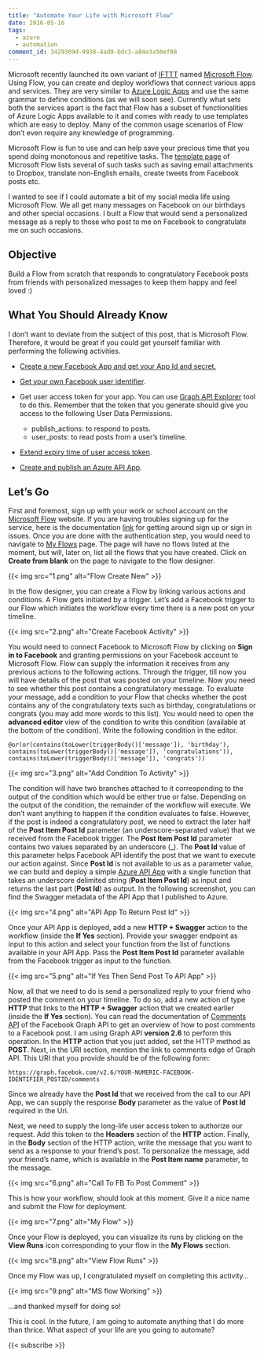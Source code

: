 ```yaml
---
title: "Automate Your Life with Microsoft Flow"
date: 2016-05-16
tags:
  - azure
  - automation
comment_id: 3429309d-9938-4ad9-bdc3-a84e3a50ef88
---
```


Microsoft recently launched its own variant of [IFTTT](https://ifttt.com/) named [Microsoft Flow](https://flow.microsoft.com). Using Flow, you can create and deploy workflows that connect various apps and services. They are very similar to [Azure Logic Apps](/post/adding-business-logic-to-azure-logic-app-with-azure-api-app) and use the same grammar to define conditions (as we will soon see). Currently what sets both the services apart is the fact that Flow has a subset of functionalities of Azure Logic Apps available to it and comes with ready to use templates which are easy to deploy. Many of the common usage scenarios of Flow don’t even require any knowledge of programming.

Microsoft Flow is fun to use and can help save your precious time that you spend doing monotonous and repetitive tasks. The [template page](https://flow.microsoft.com/en-us/templates/) of Microsoft Flow lists several of such tasks such as saving email attachments to Dropbox, translate non-English emails, create tweets from Facebook posts etc.

I wanted to see if I could automate a bit of my social media life using Microsoft Flow. We all get many messages on Facebook on our birthdays and other special occasions. I built a Flow that would send a personalized message as a reply to those who post to me on Facebook to congratulate me on such occasions.

## Objective

Build a Flow from scratch that responds to congratulatory Facebook posts from friends with personalized messages to keep them happy and feel loved :)

## What You Should Already Know

I don’t want to deviate from the subject of this post, that is Microsoft Flow. Therefore, it would be great if you could get yourself familiar with performing the following activities.

- [Create a new Facebook App and get your App Id and secret.](https://developers.facebook.com/docs/apps/register)
- [Get your own Facebook user identifier](http://findmyfbid.com/).
- Get user access token for your app. You can use [Graph API Explorer](https://developers.facebook.com/tools/explorer/) tool to do this. Remember that the token that you generate should give you access to the following User Data Permissions.

  - publish_actions: to respond to posts.
  - user_posts: to read posts from a user’s timeline.

- [Extend expiry time of user access token](https://developers.facebook.com/docs/facebook-login/access-tokens/expiration-and-extension).
- [Create and publish an Azure API App](https://azure.microsoft.com/en-us/documentation/articles/app-service-api-dotnet-get-started/).

## Let’s Go

First and foremost, sign up with your work or school account on the [Microsoft Flow](https://flow.microsoft.com/) website. If you are having troubles signing up for the service, here is the documentation [link](https://docs.microsoft.com/en-us/power-automate/) for getting around sign up or sign in issues. Once you are done with the authentication step, you would need to navigate to [My Flows](https://flow.microsoft.com/manage/flows) page. The page will have no flows listed at the moment, but will, later on, list all the flows that you have created. Click on **Create from blank** on the page to navigate to the flow designer.

{{< img src="1.png" alt="Flow Create New" >}}

In the flow designer, you can create a Flow by linking various actions and conditions. A Flow gets initiated by a trigger. Let’s add a Facebook trigger to our Flow which initiates the workflow every time there is a new post on your timeline.

{{< img src="2.png" alt="Create Facebook Activity" >}}

You would need to connect Facebook to Microsoft Flow by clicking on **Sign in to Facebook** and granting permissions on your Facebook account to Microsoft Flow. Flow can supply the information it receives from any previous actions to the following actions. Through the trigger, till now you will have details of the post that was posted on your timeline. Now you need to see whether this post contains a congratulatory message. To evaluate your message, add a condition to your Flow that checks whether the post contains any of the congratulatory texts such as birthday, congratulations or congrats (you may add more words to this list). You would need to open the **advanced editor** view of the condition to write this condition (available at the bottom of the condition). Write the following condition in the editor.

```plaintext
@or(or(contains(toLower(triggerBody()['message']), 'birthday'), contains(toLower(triggerBody()['message']), 'congratulations')), contains(toLower(triggerBody()['message']), 'congrats'))
```

{{< img src="3.png" alt="Add Condition To Activity" >}}

The condition will have two branches attached to it corresponding to the output of the condition which would be either true or false. Depending on the output of the condition, the remainder of the workflow will execute. We don’t want anything to happen if the condition evaluates to false. However, if the post is indeed a congratulatory post, we need to extract the later half of the **Post Item Post Id** parameter (an underscore-separated value) that we received from the Facebook trigger. The **Post Item Post Id** parameter contains two values separated by an underscore (\_). The **Post Id** value of this parameter helps Facebook API identify the post that we want to execute our action against. Since **Post Id** is not available to us as a parameter value, we can build and deploy a simple [Azure API App](https://azure.microsoft.com/en-us/documentation/articles/app-service-api-dotnet-get-started/) with a single function that takes an underscore delimited string (**Post Item Post Id**) as input and returns the last part (**Post Id**) as output. In the following screenshot, you can find the Swagger metadata of the API App that I published to Azure.

{{< img src="4.png" alt="API App To Return Post Id" >}}

Once your API App is deployed, add a new **HTTP + Swagger** action to the workflow (inside the **If Yes** section). Provide your swagger endpoint as input to this action and select your function from the list of functions available in your API App. Pass the **Post Item Post Id** parameter available from the Facebook trigger as input to the function.

{{< img src="5.png" alt="If Yes Then Send Post To API App" >}}

Now, all that we need to do is send a personalized reply to your friend who posted the comment on your timeline. To do so, add a new action of type **HTTP** that links to the **HTTP + Swagger** action that we created earlier (inside the **If Yes** section). You can read the documentation of [Comments API](https://developers.facebook.com/docs/graph-api/reference/v2.6/object/comments/) of the Facebook Graph API to get an overview of how to post comments to a Facebook post. I am using Graph API **version 2.6** to perform this operation. In the **HTTP** action that you just added, set the HTTP method as **POST**. Next, in the URI section, mention the link to comments edge of Graph API. This URI that you provide should be of the following form:

`https://graph.facebok.com/v2.6/YOUR-NUMERIC-FACEBOOK-IDENTIFIER_POSTID/comments`

Since we already have the **Post Id** that we received from the call to our API App, we can supply the response **Body** parameter as the value of **Post Id** required in the Uri.

Next, we need to supply the long-life user access token to authorize our request. Add this token to the **Headers** section of the **HTTP** action. Finally, in the **Body** section of the HTTP action, write the message that you want to send as a response to your friend’s post. To personalize the message, add your friend’s name, which is available in the **Post Item name** parameter, to the message.

{{< img src="6.png" alt="Call To FB To Post Comment" >}}

This is how your workflow, should look at this moment. Give it a nice name and submit the Flow for deployment.

{{< img src="7.png" alt="My Flow" >}}

Once your Flow is deployed, you can visualize its runs by clicking on the **View Runs** icon corresponding to your flow in the **My Flows** section.

{{< img src="8.png" alt="View Flow Runs" >}}

Once my Flow was up, I congratulated myself on completing this activity…

{{< img src="9.png" alt="MS flow Working" >}}

…and thanked myself for doing so!

This is cool. In the future, I am going to automate anything that I do more than thrice. What aspect of your life are you going to automate?

{{< subscribe >}}
